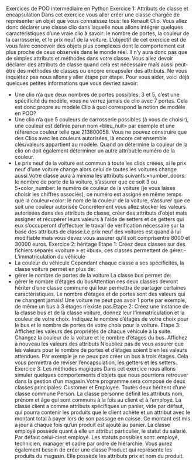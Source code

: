 Exercices de POO intermédiaire en Python
Exercice 1:
Attributs de classe et encapsulation Dans cet exercice vous aller créer une classe chargée de représenter un objet que 
vous connaissez tous: 
les Renault Clio.
Vous allez donc déclarer une classe clio dans laquelle nous allons intégrer quelques caractéristiques d’une vraie 
clio à savoir: 
le nombre de portes, la couleur de la carrosserie, et le prix neuf de la voiture.
L’objectif de cet exercice est de vous faire concevoir des objets plus complexes dont le comportement est plus proche 
de ceux observés dans le monde réel. 
Il n’y aura donc pas que de simples attributs et méthodes dans votre classe. 
Vous allez devoir déclarer des attributs de classe quand cela est nécessaire mais aussi peut-être des méthodes de 
classes ou encore encapsuler des attributs.
Ne vous inquiétez pas nous allons y aller étape par étape.
Pour vous aider, voici déjà quelques petites informations que vous devriez savoir: 
- Une clio n’a que deux nombres de portes possibles: 3 et 5, c’est une spécificité du modèle, 
vous ne verrez jamais de clio avec 7 portes. 
Cela est donc propre au modèle Clio à quoi correspond la notion de modèle en POO?
- Une clio n’a que 5 couleurs de carrosserie possibles (à vous de choisir), 
une couleur est définie parun nom «bleu_nuit» par exemple et une référence couleur telle que 213800058. 
Vous ne pouvez construire que des Clios avec les couleurs autorisées, là encore cet ensemble clés/valeurs appartient au modèle. 
Quand on détermine la couleur de la clio on doit également déterminer un autre attribut:le numéro de la couleur.
- Le prix neuf de la voiture est commun à toute les clios créées, si le prix neuf d’une voiture change alors celui de 
toutes les voitures change aussi.Votre classe aura à minima les attributs suivants:•number_doors: le nombre de porte 
de la voiture, s’assurer que ce soit 3 ou 5•color_number: le numéro de couleur de la voiture (je vous laisse choisir 
les chiffres associés), ce numéro est assigné en même temps que la couleur•color: le nom de la couleur de la voiture, 
s’assurer que ce soit une couleur autorisée Concrètement vous allez stocker les valeurs autorisées dans des attributs de classe, 
créer des attributs d’objet mais assigner et récupérer leurs valeurs à l’aide de setters et de getters qui eux
s’occuperont d’effectuer le travail de vérification nécessaire sur la base des attributs de classe.Le prix neuf des voitures 
est quand à lui modifiable mais vous devez vous assurer qu’il soit comprisentre 8000 et 30000 euros.
Exercice 2: héritage Etape 1: Créez deux classes sur des fichiers séparés «voiture » et «bus», ces classes 
permettent de gérer:- L’immatriculation du véhicule
- La couleur du véhicule Cependant chaque classe a ses spécificités, 
la classe voiture permet en plus de:
- gérer le nombre de portes de la voiture La classe bus permet de:
- gérer le nombre d’étages du busAttention ces deux classes devront hériter d’une classe commune qui leur permettra de 
partager certaines caractéristiques.
Le nombre d’étages et de portes sont des valeurs qui ne changent jamais! 
Une voiture ne peut pas avoir 1 porte par exemple, de même un bus à 3 étages n’existe pas.Etape 2:
Créez une instance de la classe bus et de la classe voiture, donnez leur l’immatriculation et la couleur de votre choix. 
Indiquez le nombre d’étages de votre choix pour le bus et le nombre de portes de votre choix pour la voiture. 
Etape 3: Affichez les valeurs des propriétés de chaque véhicule à la suite.
Changez la couleur de la voiture et le nombre d’étages du bus.
Affichez à nouveau les valeurs des attributs N’oubliez pas de vous assurer que les valeurs pour le nombre 
de portes et d’étages soient bien les valeurs attendues. Par exemple je ne peux pas créer un bus à trois étages. 
Cela vous permettra de réviser l’encapsulation, les getters et les setters.
Exercice 3: Les méthodes magiques Dans cet exercice nous allons simuler quelques comportements d’objets que nous pourrions 
retrouver dans la gestion d’un magasin.Votre programme sera composé de deux classes principales: 
Customer et Employee. Toutes deux héritent d’une classe commune Person.
La classe personne définit les attributs nom, prénom et âge qui sont communs à la fois au client et à l’employé.
La classe client a comme attributs spécifiques un panier, vide par défaut, qui pourra contenir les produits que le 
client achète et un attribut avec le montant total à payer lors de son passage en caisse. 
Ce montant est mis à jour à chaque fois qu’un produit est ajouté au panier.
La classe employé possède quant à elle un attribut particulier, le statut du salarié. 
Par défaut celui-ciest employé. Les statuts possibles sont:  employé, technicien, manager et cadre par ordre de hiérarchie.
Vous aurez également besoin de créer une classe Product qui représente les produits du magasin. 
Elle possède les attributs prix et nom du produit.
